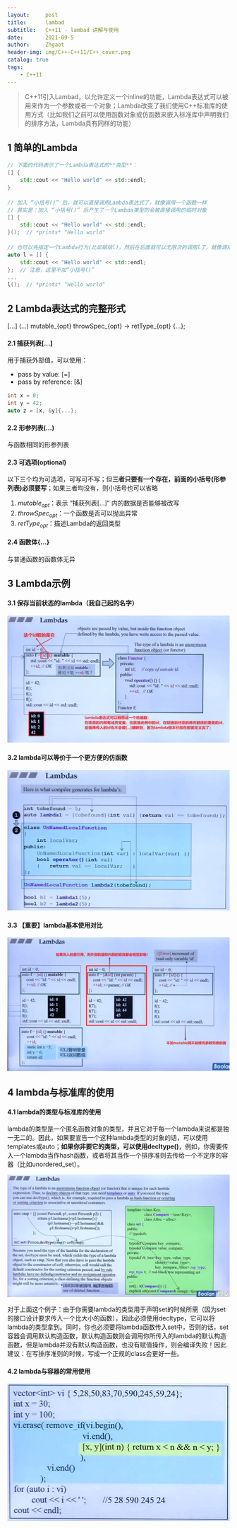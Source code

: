 ```yaml
---
layout:     post
title:      lambad
subtitle:   C++11 - lambad 讲解与使用
date:       2021-09-5
author:     Zhgaot
header-img: img/C++-C++11/C++_cover.png
catalog: true
tags:
    - C++11
---
```


> C++11引入Lambad，以允许定义一个inline的功能，Lambda表达式可以被用来作为一个参数或者一个对象；Lambda改变了我们使用C++标准库的使用方式（比如我们之前可以使用函数对象或仿函数来嵌入标准库中声明我们的排序方法，Lambda具有同样的功能）


## 1 简单的Lambda

```cpp
// 下面的代码表示了一个Lambda表达式的**类型**：
[] {
	std::cout << "Hello world" << std::endl;
}

// 加入 “小括号()” 后，就可以直接调用Lambda表达式了，就像调用一个函数一样
// 其实是：加入 “小括号()” 后产生了一个Lambda类型的会被直接调用的临时对象
[] {
	std::cout << "Hello world" << std::endl;
}();  // *prints* "Hello world"

// 也可以先指定一个Lambda行为(比如赋给l)，然后在后面就可以无限次的调用l了，就像调用函数一样
auto l = [] {
	std::cout << "Hello world" << std::endl;
};  // 注意，这里不加“小括号()”
...
l();  // *prints* "Hello world"
```


## 2 Lambda表达式的完整形式

<!-- $[...]$ $(...)$ $mutable_{opt}$ $throwSpec_{opt}$ -> $retType_{opt}$ {$...$}; -->
[...] (...) mutable_{opt} throwSpec_{opt} -> retType_{opt} {...};

#### 2.1 捕获列表[...]

用于捕获外部值，可以使用：
- pass by value: [=]
- pass by reference: [&]

```cpp
int x = 0;
int y = 42;
auto z = [x, &y]{...};
```

#### 2.2 形参列表(...)

与函数相同的形参列表

#### 2.3 可选项(optional)

以下三个均为可选项，可写可不写；但**三者只要有一个存在，前面的小括号(形参列表)必须要写**；如果三者均没有，则小括号也可以省略

1. $mutable_{opt}$：表示 “捕获列表[...]” 内的数据是否能够被改写
2. $throwSpec_{opt}$：一个函数是否可以抛出异常
3. $retType_{opt}$：描述Lambda的返回类型

#### 2.4 函数体{...}

与普通函数的函数体无异


## 3 Lambda示例

#### 3.1 保存当前状态的lambda（我自己起的名字）

![](https://raw.githubusercontent.com/Zhgaot/Zhgaot.github.io/master/img/C++-C++11/lambda_0.png)

#### 3.2 lambda可以等价于一个更方便的仿函数

![](https://raw.githubusercontent.com/Zhgaot/Zhgaot.github.io/master/img/C++-C++11/lambda_1.png)

#### 3.3 【重要】lambda基本使用对比

![](https://raw.githubusercontent.com/Zhgaot/Zhgaot.github.io/master/img/C++-C++11/lambda_2.png)


## 4 lambda与标准库的使用

#### 4.1 lambda的类型与标准库的使用

lambda的类型是一个匿名函数对象的类型，并且它对于每一个lambda来说都是独一无二的。因此，如果要宣告一个这种lambda类型的对象的话，可以使用templates或auto；**如果你非要它的类型，可以使用decltype()**，例如，你需要传入一个lambda当作hash函数，或者将其当作一个排序准则去传给一个不定序的容器（比如unordered_set）。

![](https://raw.githubusercontent.com/Zhgaot/Zhgaot.github.io/master/img/C++-C++11/lambda_3.png)

对于上面这个例子：由于你需要lambda的类型用于声明set的时候所需（因为set的接口设计要求传入一个比大小的函数），因此必须使用decltype，它可以将lambda的类型拿到。同时，你也必须要将lambda函数传入set中，否则的话，set容器会调用默认构造函数，默认构造函数则会调用你所传入的lambda的默认构造函数，但是lambda并没有默认构造函数，也没有赋值操作，则会编译失败！因此建议：在写排序准则的时候，写成一个正规的class会更好一些。

#### 4.2 lambda与容器的常用使用

![](https://raw.githubusercontent.com/Zhgaot/Zhgaot.github.io/master/img/C++-C++11/lambda_4.png)
